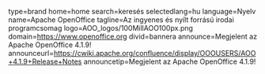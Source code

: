 type=brand
home=home
search=keresés
selectedlang=hu
language=Nyelv
name=Apache OpenOffice
tagline=Az ingyenes és nyílt forrású irodai programcsomag
logo=AOO_logos/100MillAOO100px.png
domain=https://www.openoffice.org
divid=bannera
announce=Megjelent az Apache OpenOffice 4.1.9!
announceurl=https://cwiki.apache.org/confluence/display/OOOUSERS/AOO+4.1.9+Release+Notes
announcetip=Megjelent az Apache OpenOffice 4.1.9!
~~~~~~
